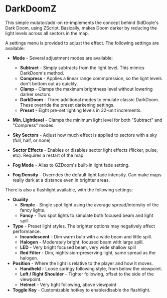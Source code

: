 # DarkDoomZ
This simple mutator/add-on re-implements the concept behind SidDoyle's Dark Doom, using ZScript. Basically, makes Doom darker by reducing the light levels across all sectors in the map.

A settings menu is provided to adjust the effect. The following settings are available:

* **Mode** - Several adjustment modes are available:
  * **Subtract** - Simply subtracts from the light level. This mimics DarkDoom's method.
  * **Compress** - Applies a linear range commpression, so the light levels don't bottom out as quickly.
  * **Clamp** - Clamps the maximum brightness level without lowering darker sectors.
  * **DarkDoom** - Three additional modes to emulate classic DarkDoom. These override the preset darkening settings.
  * **Preset** - Eight pre-set lighting levels in 32-unit increments.
* **Min. Lightlevel** - Clamps the minimum light level for both "Subtract" and "Compress" modes.
* **Sky Sectors** - Adjust how much effect is applied to sectors with a sky (full, half, or none)
* **Sector Effects** - Enables or disables sector light effects (flicker, pulse, etc). Requires a restart of the map.

* **Fog Mode** - Alias to GZDoom's built-in light fade setting.
* **Fog Density** - Overrides the default light fade intensity. Can make maps really dark at a distance even in brighter areas.

There is also a flashlight available, with the following settings:

* **Quality**
  * **Simple** - Single spot light using the average spread/intensity of the fancy lights.
  * **Fancy** - Two spot lights to simulate both focused beam and light spill.
* **Type** - Preset light styles. The brighter options may negatively affect performance.
  * **Incandescent** - Dim warm bulb with a wide beam and little spill.
  * **Halogen** - Moderately bright, focused beam with large spill.
  * **LED** - Very bright focused beam, very wide shallow spill
  * **Red Filter** - Dim, nightvision-preserving light, same spread as the halogen.
* **Position** - Where the light is relative to the player and how it moves.
  * **Handheld** - Loose springy following style, from below the viewpoint.
  * **Left / Right Shoulder** - Tighter following, offset to the side of the viewpoint.
  * **Helmet** - Very tight following, above viewpoint
* **Toggle Key** - Customizable hotkey to enable/disable the flashlight.